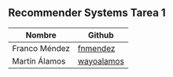## Recommender Systems Tarea 1

| Nombre        | Github     |
|---------------|------------|
| Franco Méndez | [fnmendez](https://github.com/fnmendez)   |
| Martín Álamos | [wayoalamos](https://github.com/wayoalamos) |
